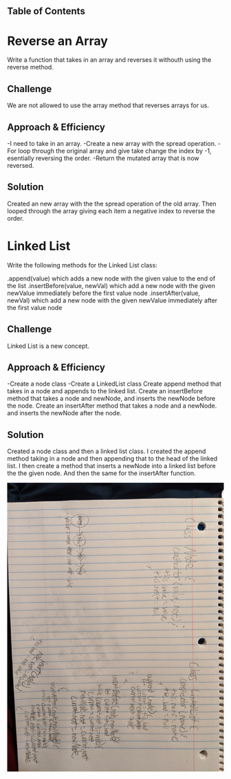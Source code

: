 ## Table of Contents

   # Reverse an Array
Write a function that takes in an array and reverses it withouth using the reverse method.

## Challenge
We are not allowed to use the array method that reverses arrays for us.

## Approach & Efficiency
-I need to take in an array.
-Create a new array with the spread operation.
-For loop through the original array and give take change the index by -1, esentially reversing the order.
-Return the mutated array that is now reversed.

## Solution
Created an new array with the the spread operation of the old array. Then looped through the array giving each item a negative index to reverse the order.

# Linked List
Write the following methods for the Linked List class:

.append(value) which adds a new node with the given value to the end of the list
.insertBefore(value, newVal) which add a new node with the given newValue immediately before the first value node
.insertAfter(value, newVal) which add a new node with the given newValue immediately after the first value node

## Challenge
Linked List is a new concept.

## Approach & Efficiency
-Create a node class
-Create a LinkedList class
Create append method that takes in a node and appends to the linked list.
Create an insertBefore method that takes a node and newNode, and inserts the newNode before the node.
Create an insertAfter method that takes a node and a newNode. and inserts the newNode after the node.


## Solution
Created a node class and then a linked list class. I created the append method taking in a node and then appending that to the head of the linked list. I then create a method that inserts a newNode into a linked list before the the given node. And then the same for the insertAfter function.


![Getting Started](./challenges/linkedList/ll-apend.jpg)